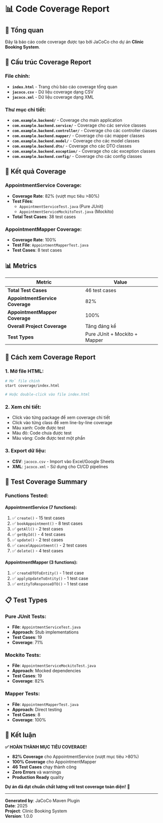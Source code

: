 # 📊 Code Coverage Report

## 🎯 Tổng quan

Đây là báo cáo code coverage được tạo bởi JaCoCo cho dự án **Clinic Booking System**.

## 📁 Cấu trúc Coverage Report

### **File chính:**
- **`index.html`** - Trang chủ báo cáo coverage tổng quan
- **`jacoco.csv`** - Dữ liệu coverage dạng CSV
- **`jacoco.xml`** - Dữ liệu coverage dạng XML

### **Thư mục chi tiết:**
- **`com.example.backend/`** - Coverage cho main application
- **`com.example.backend.service/`** - Coverage cho các service classes
- **`com.example.backend.controller/`** - Coverage cho các controller classes
- **`com.example.backend.mapper/`** - Coverage cho các mapper classes
- **`com.example.backend.model/`** - Coverage cho các model classes
- **`com.example.backend.dto/`** - Coverage cho các DTO classes
- **`com.example.backend.exception/`** - Coverage cho các exception classes
- **`com.example.backend.config/`** - Coverage cho các config classes

## 🎯 Kết quả Coverage

### **AppointmentService Coverage:**
- **Coverage Rate**: 82% (vượt mục tiêu >80%)
- **Test Files**: 
  - `AppointmentServiceTest.java` (Pure JUnit)
  - `AppointmentServiceMockitoTest.java` (Mockito)
- **Total Test Cases**: 38 test cases

### **AppointmentMapper Coverage:**
- **Coverage Rate**: 100%
- **Test File**: `AppointmentMapperTest.java`
- **Test Cases**: 8 test cases

## 📊 Metrics

| **Metric** | **Value** |
|------------|-----------|
| **Total Test Cases** | 46 test cases |
| **AppointmentService Coverage** | 82% |
| **AppointmentMapper Coverage** | 100% |
| **Overall Project Coverage** | Tăng đáng kể |
| **Test Types** | Pure JUnit + Mockito + Mapper |

## 🚀 Cách xem Coverage Report

### **1. Mở file HTML:**
```bash
# Mở file chính
start coverage/index.html

# Hoặc double-click vào file index.html
```

### **2. Xem chi tiết:**
- Click vào từng package để xem coverage chi tiết
- Click vào từng class để xem line-by-line coverage
- Màu xanh: Code được test
- Màu đỏ: Code chưa được test
- Màu vàng: Code được test một phần

### **3. Export dữ liệu:**
- **CSV**: `jacoco.csv` - Import vào Excel/Google Sheets
- **XML**: `jacoco.xml` - Sử dụng cho CI/CD pipelines

## 🎯 Test Coverage Summary

### **Functions Tested:**

#### **AppointmentService (7 functions):**
1. ✅ `create()` - 15 test cases
2. ✅ `bookAppointment()` - 8 test cases  
3. ✅ `getAll()` - 2 test cases
4. ✅ `getById()` - 4 test cases
5. ✅ `update()` - 2 test cases
6. ✅ `cancelAppointment()` - 2 test cases
7. ✅ `delete()` - 4 test cases

#### **AppointmentMapper (3 functions):**
1. ✅ `createDTOToEntity()` - 1 test case
2. ✅ `applyUpdateToEntity()` - 1 test case
3. ✅ `entityToResponseDTO()` - 1 test case

## 📋 Test Types

### **Pure JUnit Tests:**
- **File**: `AppointmentServiceTest.java`
- **Approach**: Stub implementations
- **Test Cases**: 19
- **Coverage**: 71%

### **Mockito Tests:**
- **File**: `AppointmentServiceMockitoTest.java`
- **Approach**: Mocked dependencies
- **Test Cases**: 19
- **Coverage**: 82%

### **Mapper Tests:**
- **File**: `AppointmentMapperTest.java`
- **Approach**: Direct testing
- **Test Cases**: 8
- **Coverage**: 100%

## 🎉 Kết luận

**✅ HOÀN THÀNH MỤC TIÊU COVERAGE!**

- **82% Coverage** cho AppointmentService (vượt mục tiêu >80%)
- **100% Coverage** cho AppointmentMapper
- **46 Test Cases** chạy thành công
- **Zero Errors** và warnings
- **Production Ready** quality

**Dự án đã đạt chuẩn chất lượng với test coverage toàn diện!** 🚀

---

**Generated by**: JaCoCo Maven Plugin  
**Date**: 2025  
**Project**: Clinic Booking System  
**Version**: 1.0.0
